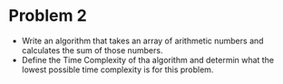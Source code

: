 # Problem 2

- Write an algorithm that takes an array of arithmetic numbers and calculates the sum of those numbers.
- Define the Time Complexity of tha algorithm and determin what the lowest possible time complexity is for this problem.
